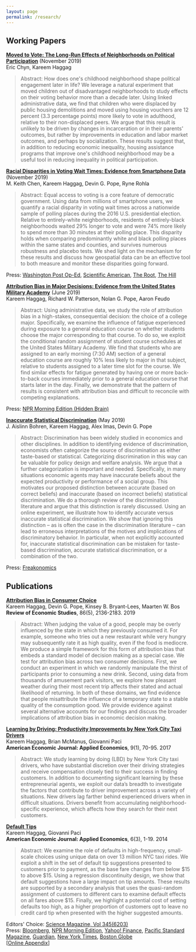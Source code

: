 ```yaml
---
layout: page
permalink: /research/
---
```

## Working Papers

**[Moved to Vote: The Long-Run Effects of Neighborhoods on Political Participation](/f/Moved_to_Vote.pdf)** (November 2019)<br />
Eric Chyn, Kareem Haggag<br />

>Abstract: How does one's childhood neighborhood shape political engagement later in life? We leverage a natural experiment that moved children out of disadvantaged neighborhoods to study effects on their voting behavior more than a decade later. Using linked administrative data, we find that children who were displaced by public housing demolitions and moved using housing vouchers are 12 percent (3.3 percentage points) more likely to vote in adulthood, relative to their non-displaced peers. We argue that this result is unlikely to be driven by changes in incarceration or in their parents' outcomes, but rather by improvements in education and labor market outcomes, and perhaps by socialization. These results suggest that, in addition to reducing economic inequality, housing assistance programs that improve one's childhood neighborhood may be a useful tool in reducing inequality in political participation.

**[Racial Disparities in Voting Wait Times: Evidence from Smartphone Data](/f/Racial_Disparities_in_Voting_Wait_Times.pdf)** (November 2019)<br />
M. Keith Chen, Kareem Haggag, Devin G. Pope, Ryne Rohla<br />

>Abstract: Equal access to voting is a core feature of democratic government. Using data from millions of smartphone users, we quantify a racial disparity in voting wait times across a nationwide sample of polling places during the 2016 U.S. presidential election. Relative to entirely-white neighborhoods, residents of entirely-black neighborhoods waited 29% longer to vote and were 74% more likely to spend more than 30 minutes at their polling place. This disparity holds when comparing predominantly white and black polling places within the same states and counties, and survives numerous robustness and placebo tests. We shed light on the mechanism for these results and discuss how geospatial data can be an effective tool to both measure and monitor these disparities going forward.

 Press: [Washington Post Op-Ed](https://www.washingtonpost.com/opinions/there-are-stark-racial-disparities-in-voting-times-heres-how-to-fix-them/2019/12/16/5fb4948a-1c5b-11ea-b4c1-fd0d91b60d9e_story.html), [Scientific American](https://www.scientificamerican.com/article/smartphone-data-show-voters-in-black-neighborhoods-wait-longer1/), [The Root](https://www.theroot.com/study-black-people-wait-longer-to-vote-1838853772), [The Hill](https://thehill.com/homenews/campaign/460965-study-voters-in-black-neighborhoods-face-longer-wait-times)

**[Attribution Bias in Major Decisions: Evidence from the United States Military Academy](/f/Attribution_Bias_USMA.pdf)** (June 2019)<br />
 Kareem Haggag, Richard W. Patterson, Nolan G. Pope, Aaron Feudo<br />

>Abstract: Using administrative data, we study the role of attribution bias in a high-stakes, consequential decision: the choice of a college major. Specifically, we examine the influence of fatigue experienced during exposure to a general education course on whether students choose the major corresponding to that course. To do so, we exploit the conditional random assignment of student course schedules at the United States Military Academy. We find that students who are assigned to an early morning (7:30 AM) section of a general education course are roughly 10% less likely to major in that subject, relative to students assigned to a later time slot for the course. We find similar effects for fatigue generated by having one or more back-to-back courses immediately prior to a general education course that starts later in the day. Finally, we demonstrate that the pattern of results is consistent with attribution bias and difficult to reconcile with competing explanations.

 Press: [NPR Morning Edition (Hidden Brain)](https://www.npr.org/2020/01/02/792976377/hidden-brain-the-way-you-feel-may-shape-the-way-you-think-about-your-job)

**[Inaccurate Statistical Discrimination](/f/Inaccurate_Statistical_Discrimination.pdf)** (May 2019)<br />
 J. Aislinn Bohren, Kareem Haggag, Alex Imas, Devin G. Pope<br />

>Abstract: Discrimination has been widely studied in economics and other disciplines. In addition to identifying evidence of discrimination, economists often categorize the source of discrimination as either taste-based or statistical. Categorizing discrimination in this way can be valuable for policy design and welfare analysis. We argue that a further categorization is important and needed. Specifically, in many situations economic agents may have inaccurate beliefs about the expected productivity or performance of a social group. This motivates our proposed distinction between accurate (based on correct beliefs) and inaccurate (based on incorrect beliefs) statistical discrimination. We do a thorough review of the discrimination literature and argue that this distinction is rarely discussed. Using an online experiment, we illustrate how to identify accurate
versus inaccurate statistical discrimination. We show that ignoring this distinction – as is often the case in the discrimination literature – can lead to erroneous interpretations of the motives and implications of discriminatory behavior. In particular, when not explicitly accounted for, inaccurate statistical discrimination can be mistaken for taste-based discrimination, accurate statistical discrimination, or a combination of the two.

 Press: [Freakonomics](http://freakonomics.com/podcast/princess/)

## Publications

**[Attribution Bias in Consumer Choice](/f/Attribution_Bias.pdf)**<br />
 Kareem Haggag, Devin G. Pope, Kinsey B. Bryant-Lees, Maarten W. Bos<br />
 **Review of Economic Studies**, 86(5), 2136-2183. 2019

>Abstract: When judging the value of a good, people may be overly influenced by the state in which they previously consumed it. For example, someone who tries out a new restaurant while very hungry may subsequently rate it as high quality, even if the food is mediocre. We produce a simple framework for this form of attribution bias that embeds a standard model of decision making as a special case. We test for attribution bias across two consumer decisions. First, we conduct an experiment in which we randomly manipulate the thirst of participants prior to consuming a new drink. Second, using data from thousands of amusement park visitors, we explore how pleasant weather during their most recent trip affects their stated and actual likelihood of returning. In both of these domains, we find evidence that people misattribute the influence of a temporary state to a stable quality of the consumption good. We provide evidence against several alternative accounts for our findings and discuss the broader implications of attribution bias in economic decision making.


**[Learning by Driving: Productivity Improvements by New York City Taxi Drivers](/f/Learning_by_Driving.pdf)**<br />
 Kareem Haggag, Brian McManus, Giovanni Paci<br />
 **American Economic Journal: Applied Economics**, 9(1), 70-95. 2017

>Abstract: We study learning by doing (LBD) by New York City taxi drivers, who have substantial discretion over their driving strategies and receive compensation closely tied to their success in finding customers. In addition to documenting significant learning by these entrepreneurial agents, we exploit our data’s breadth to investigate the factors that contribute to driver improvement across a variety of situations. New drivers lag farther behind experienced drivers when in difficult situations. Drivers benefit from accumulating neighborhood-specific experience, which affects how they search for their next customers.


**[Default Tips](/f/Default_Tips.pdf)**<br />
 Kareem Haggag, Giovanni Paci<br />
 **American Economic Journal: Applied Economics**, 6(3), 1-19. 2014

>Abstract: We examine the role of defaults in high-frequency, small-scale choices using unique data on over 13 million NYC taxi rides. We exploit a shift in the set of default tip suggestions presented to customers prior to payment, as the base fare changes from below $15 to above $15. Using a regression discontinuity design, we show that default suggestions have a large impact on tip amounts. These results are supported by a secondary analysis that uses the quasi-random assignment of customers to different cars to examine default effects on all fares above $15. Finally, we highlight a potential cost of setting defaults too high, as a higher proportion of customers opt to leave no credit card tip when presented with the higher suggested amounts.

 Editors' Choice: [Science Magazine, Vol 345(6203)](http://science.sciencemag.org/content/345/6203/twil.full)<br />
 Press: [Bloomberg](https://www.bloomberg.com/view/articles/2013-04-09/check-here-to-tip-taxi-drivers-or-save-for-401-k-), [NPR Morning Edition](https://www.npr.org/blogs/alltechconsidered/2014/03/05/283917108/technology-may-soon-get-you-to-be-a-bigger-tipper),
[Yahoo! Finance](http://finance.yahoo.com/news/the-pain-of-paying--how-technology-tricks-you-into-tipping-more-203225829.html), [Pacific Standard Magazine](https://psmag.com/the-tipping-point-is-this-the-beginning-of-the-end-for-gratuities-94ca0ecb798b#.y6m8yhv27), [Guardian](https://www.theguardian.com/global/commentisfree/2015/mar/29/cass-sunstein-nudge-endless-options-confusing), [New York Times](https://www.nytimes.com/2015/03/26/style/10-20-apps-are-changing-how-we-tip.html?pagewanted=all), [Boston Globe](http://www.bostonglobe.com/lifestyle/style/2015/04/28/pardon-brother-can-you-spare-tip-for-cup-coffee/2JmMth6AkjttK5GnEbu1JL/story.html)<br />
 [[Online Appendix](/f/Default_Tips_onlineappendix.pdf)]

